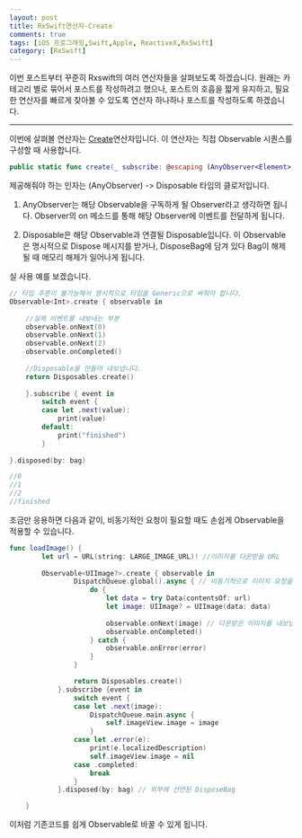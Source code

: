 ```yaml
---
layout: post
title: RxSwift연산자-Create
comments: true
tags: [iOS 프로그래밍,Swift,Apple, ReactiveX,RxSwift]
category: [RxSwift]
---  
```


이번 포스트부터 꾸준히 Rxswift의 여러 연산자들을 살펴보도록 하겠습니다. 원래는 카테고리 별로 묶어서 포스트를 작성하려고 했으나, 포스트의 호흡을 짧게 유지하고, 필요한 연산자를 빠르게 찾아볼 수 있도록 연산자 하나하나 포스트를 작성하도록 하겠습니다.

---  

이번에 살펴볼 연산자는 [Create](http://reactivex.io/documentation/operators/create.html)연산자입니다. 이 연산자는 직접 Observable 시퀀스를 구성할 때 사용합니다.



```swift
public static func create(_ subscribe: @escaping (AnyObserver<Element>) -> Disposable) -> Observable<Element>
```  

제공해줘야 하는 인자는 (AnyObserver<Element>) -> Disposable 타입의 클로저입니다. 

1. AnyObserver는 해당 Observable을 구독하게 될 Observer라고 생각하면 됩니다. Observer의 on 메소드를 통해 해당 Observer에 이벤트를 전달하게 됩니다.

2. Disposable은 해당 Observable과 연결될 Disposable입니다. 이 Observable은 명시적으로 Dispose 메시지를 받거나, DisposeBag에 담겨 있다 Bag이 해제될 때 메모리 해제가 일어나게 됩니다.

실 사용 예를 보겠습니다.

```swift
// 타입 추론이 불가능해서 명시적으로 타입을 Generic으로 써줘야 합니다.
Observable<Int>.create { observable in
    
    //실제 이벤트를 내보내는 부분
    observable.onNext(0)
    observable.onNext(1)
    observable.onNext(2)
    observable.onCompleted()
    
    //Disposable을 만들어 내보냅니다.
    return Disposables.create()
    
    }.subscribe { event in
        switch event {
        case let .next(value):
            print(value)
        default:
            print("finished")
        }
        
}.disposed(by: bag)

//0
//1
//2
//finished
```  

조금만 응용하면 다음과 같이, 비동기적인 요청이 필요할 때도 손쉽게 Observable을 적용할 수 있습니다.  

```swift
func loadImage() {
        let url = URL(string: LARGE_IMAGE_URL)! //이미지를 다운받을 URL
        
        Observable<UIImage?>.create { observable in
                DispatchQueue.global().async { // 비동기적으로 이미지 요청을 합니다.
                    do {
                        let data = try Data(contentsOf: url)
                        let image: UIImage? = UIImage(data: data)
                        
                        observable.onNext(image) // 다운받은 이미지를 내보냅니다.
                        observable.onCompleted()
                    } catch {
                        observable.onError(error)
                    }
                }

                return Disposables.create()
            }.subscribe {event in
                switch event {
                case let .next(image):
                    DispatchQueue.main.async {
                        self.imageView.image = image
                    }
                case let .error(e):
                    print(e.localizedDescription)
                    self.imageView.image = nil
                case .completed:
                    break
                }
            }.disposed(by: bag) // 외부에 선언된 DisposeBag 

    }
```  

이처럼 기존코드를 쉽게 Observable로 바꿀 수 있게 됩니다.